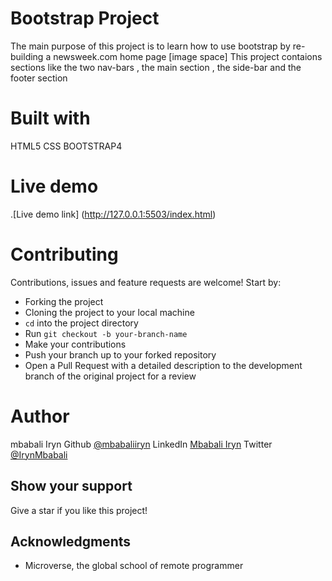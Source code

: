 # Bootstrap Project
The main purpose of this project is to learn how to use bootstrap by re-building a newsweek.com home page
[image space]
This project contaions sections like the two nav-bars , the main section ,  the side-bar and the footer section


# Built with
HTML5
CSS
BOOTSTRAP4


# Live demo
.[Live demo link] (http://127.0.0.1:5503/index.html)

# Contributing

Contributions, issues and feature requests are welcome! Start by:
* Forking the project
* Cloning the project to your local machine
* `cd` into the project directory
* Run `git checkout -b your-branch-name`
* Make your contributions
* Push your branch up to your forked repository
* Open a Pull Request with a detailed description to the development branch of the original project for a review

# Author
mbabali Iryn
Github [@mbabaliiryn](https://github.com/mbabaliiryn/bootstrap/tree/feature)
LinkedIn [Mbabali Iryn](https://www.linkedin.com/in/mbabali-iryn-206177177/)
Twitter [@IrynMbabali](https://twitter.com/IrynMbabali)


## Show your support

Give a star if you like this project!

## Acknowledgments

- Microverse, the global school of remote programmer
